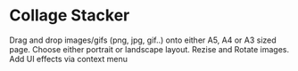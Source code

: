 <h1>Collage Stacker</h1>

<p dir="auto">Drag and drop images/gifs (png, jpg, gif..) onto either A5, A4 or A3 sized page. Choose either portrait or landscape layout. Rezise and Rotate images. Add UI effects via context menu</p>
